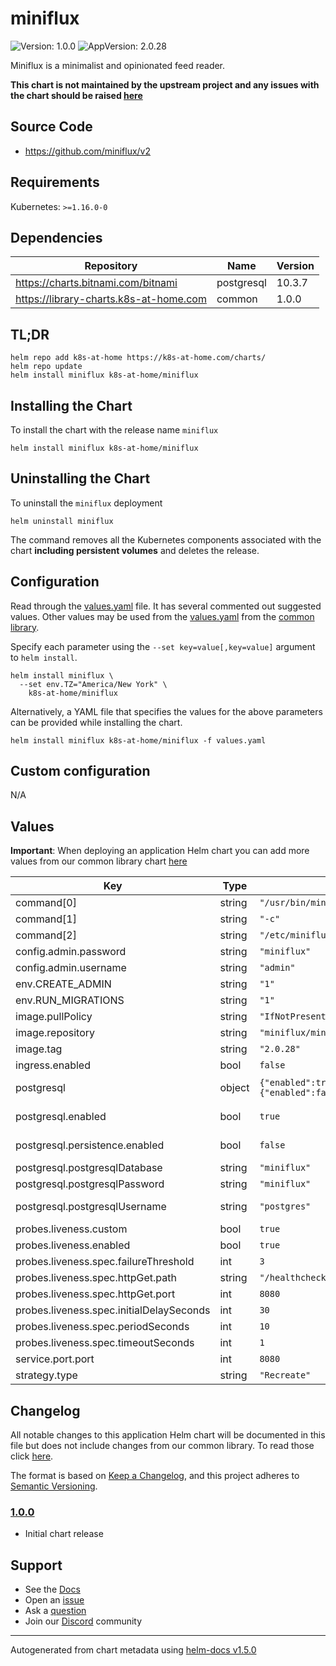 # miniflux

![Version: 1.0.0](https://img.shields.io/badge/Version-1.0.0-informational?style=flat-square) ![AppVersion: 2.0.28](https://img.shields.io/badge/AppVersion-2.0.28-informational?style=flat-square)

Miniflux is a minimalist and opinionated feed reader.

**This chart is not maintained by the upstream project and any issues with the chart should be raised [here](https://github.com/k8s-at-home/charts/issues/new/choose)**

## Source Code

* <https://github.com/miniflux/v2>

## Requirements

Kubernetes: `>=1.16.0-0`

## Dependencies

| Repository | Name | Version |
|------------|------|---------|
| https://charts.bitnami.com/bitnami | postgresql | 10.3.7 |
| https://library-charts.k8s-at-home.com | common | 1.0.0 |

## TL;DR

```console
helm repo add k8s-at-home https://k8s-at-home.com/charts/
helm repo update
helm install miniflux k8s-at-home/miniflux
```

## Installing the Chart

To install the chart with the release name `miniflux`

```console
helm install miniflux k8s-at-home/miniflux
```

## Uninstalling the Chart

To uninstall the `miniflux` deployment

```console
helm uninstall miniflux
```

The command removes all the Kubernetes components associated with the chart **including persistent volumes** and deletes the release.

## Configuration

Read through the [values.yaml](./values.yaml) file. It has several commented out suggested values.
Other values may be used from the [values.yaml](https://github.com/k8s-at-home/library-charts/tree/main/charts/stable/common/values.yaml) from the [common library](https://github.com/k8s-at-home/library-charts/tree/main/charts/stable/common).

Specify each parameter using the `--set key=value[,key=value]` argument to `helm install`.

```console
helm install miniflux \
  --set env.TZ="America/New York" \
    k8s-at-home/miniflux
```

Alternatively, a YAML file that specifies the values for the above parameters can be provided while installing the chart.

```console
helm install miniflux k8s-at-home/miniflux -f values.yaml
```

## Custom configuration

N/A

## Values

**Important**: When deploying an application Helm chart you can add more values from our common library chart [here](https://github.com/k8s-at-home/library-charts/tree/main/charts/stable/common)

| Key | Type | Default | Description |
|-----|------|---------|-------------|
| command[0] | string | `"/usr/bin/miniflux"` |  |
| command[1] | string | `"-c"` |  |
| command[2] | string | `"/etc/miniflux.conf"` |  |
| config.admin.password | string | `"miniflux"` |  |
| config.admin.username | string | `"admin"` |  |
| env.CREATE_ADMIN | string | `"1"` |  |
| env.RUN_MIGRATIONS | string | `"1"` |  |
| image.pullPolicy | string | `"IfNotPresent"` |  |
| image.repository | string | `"miniflux/miniflux"` |  |
| image.tag | string | `"2.0.28"` |  |
| ingress.enabled | bool | `false` |  |
| postgresql | object | `{"enabled":true,"persistence":{"enabled":false},"postgresqlDatabase":"miniflux","postgresqlPassword":"miniflux","postgresqlUsername":"postgres"}` | Bitnami postgres chart. For more options see https://github.com/bitnami/charts/tree/master/bitnami/postgresql |
| postgresql.enabled | bool | `true` | true: use bitnami postgres instance -- false: use your own postgres instance |
| postgresql.persistence.enabled | bool | `false` | if database is stored to a PVC. Set to true when you are done testing. |
| postgresql.postgresqlDatabase | string | `"miniflux"` | Postgres database |
| postgresql.postgresqlPassword | string | `"miniflux"` | Postgres user password |
| postgresql.postgresqlUsername | string | `"postgres"` | Postgres user -- Needs to be superuser to create hstore extension |
| probes.liveness.custom | bool | `true` |  |
| probes.liveness.enabled | bool | `true` |  |
| probes.liveness.spec.failureThreshold | int | `3` |  |
| probes.liveness.spec.httpGet.path | string | `"/healthcheck"` |  |
| probes.liveness.spec.httpGet.port | int | `8080` |  |
| probes.liveness.spec.initialDelaySeconds | int | `30` |  |
| probes.liveness.spec.periodSeconds | int | `10` |  |
| probes.liveness.spec.timeoutSeconds | int | `1` |  |
| service.port.port | int | `8080` |  |
| strategy.type | string | `"Recreate"` |  |

## Changelog

All notable changes to this application Helm chart will be documented in this file but does not include changes from our common library. To read those click [here](https://github.com/k8s-at-home/charts/tree/master/charts/common/README.md#Changelog).

The format is based on [Keep a Changelog](https://keepachangelog.com/en/1.0.0/), and this project adheres to [Semantic Versioning](https://semver.org/spec/v2.0.0.html).

### [1.0.0]

- Initial chart release

[1.0.0]: https://github.com/k8s-at-home/charts/tree/miniflux-1.0.0/charts/home-assistant

## Support

- See the [Docs](https://docs.k8s-at-home.com/our-helm-charts/getting-started/)
- Open an [issue](https://github.com/k8s-at-home/charts/issues/new/choose)
- Ask a [question](https://github.com/k8s-at-home/organization/discussions)
- Join our [Discord](https://discord.gg/sTMX7Vh) community

----------------------------------------------
Autogenerated from chart metadata using [helm-docs v1.5.0](https://github.com/norwoodj/helm-docs/releases/v1.5.0)